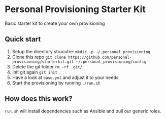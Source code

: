 # Personal Provisioning Starter Kit

Basic starter kit to create your own provisioning

## Quick start

1. Setup the directory strucutre: `mkdir -p ~/.personal_provisioning`
2. Clone this repo `git clone https://github.com/personal-provisioning/starterkit.git ~/.personal_provisioning/config`
3. Delete the git folder `rm -rf .git/`
4. Init git again `git init`
5. Have a look at `base.yml` and adjust it to your needs
6. Start the provisioning by running `./run.sh`

## How does this work?

`run.sh` will install dependencies such as Ansible and pull our generic
roles.

